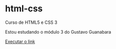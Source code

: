 # html-css

Curso de HTML5 e CSS 3

Estou estudando o módulo 3 do Gustavo Guanabara

<a href="https://andrekangapascoal.github.io/html-css/exercicios/ex001/index.html">Executar o link</a>
